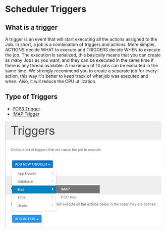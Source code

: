 # Scheduler Triggers

## What is a trigger

A trigger is an event that will start executing all the actions assigned to the Job. In short, a job is a combination of triggers and actions. More simpler, ACTIONS decide WHAT to execute and TRIGGERS decide WHEN to execute the job. The execution is serialized, this basically means that you can create as many Jobs as you want, and they can be executed in the same time if there is any thread available. A maximum of 10 jobs can be executed in the same time. We strongly recommend you to create a separate job for every action, this way it's better to keep track of what job was executed and when. Also, it will reduce the CPU utilization.

## Type of Triggers

+ [POP3 Trigger](pop-mail.html)
+ [IMAP Trigger](imap.html)

![](../assets/triggers.jpg)